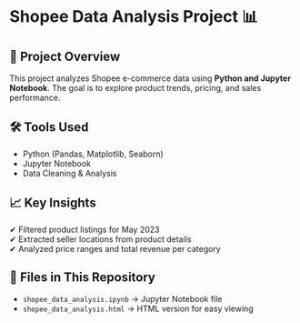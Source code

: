 # Shopee Data Analysis Project 📊  

## 📌 Project Overview  
This project analyzes Shopee e-commerce data using **Python and Jupyter Notebook**. The goal is to explore product trends, pricing, and sales performance.  

## 🛠 Tools Used  
- Python (Pandas, Matplotlib, Seaborn)  
- Jupyter Notebook  
- Data Cleaning & Analysis  

## 📈 Key Insights  
✔ Filtered product listings for May 2023  
✔ Extracted seller locations from product details  
✔ Analyzed price ranges and total revenue per category  

## 📂 Files in This Repository  
- `shopee_data_analysis.ipynb` → Jupyter Notebook file  
- `shopee_data_analysis.html` → HTML version for easy viewing  


